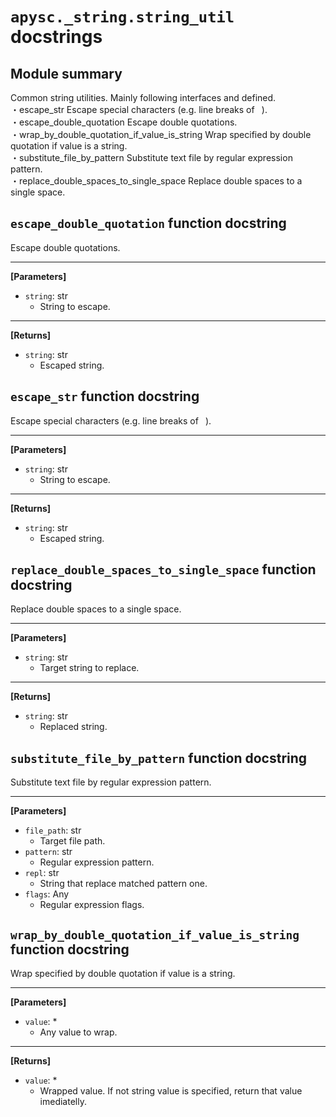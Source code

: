 # `apysc._string.string_util` docstrings

## Module summary

Common string utilities. Mainly following interfaces and defined. <br>・escape_str Escape special characters (e.g. line breaks of ` `). <br>・escape_double_quotation Escape double quotations. <br>・wrap_by_double_quotation_if_value_is_string Wrap specified by double quotation if value is a string. <br>・substitute_file_by_pattern Substitute text file by regular expression pattern. <br>・replace_double_spaces_to_single_space Replace double spaces to a single space.

## `escape_double_quotation` function docstring

Escape double quotations.<hr>

**[Parameters]**

- `string`: str
  - String to escape.

<hr>

**[Returns]**

- `string`: str
  - Escaped string.

## `escape_str` function docstring

Escape special characters (e.g. line breaks of ` `).<hr>

**[Parameters]**

- `string`: str
  - String to escape.

<hr>

**[Returns]**

- `string`: str
  - Escaped string.

## `replace_double_spaces_to_single_space` function docstring

Replace double spaces to a single space.<hr>

**[Parameters]**

- `string`: str
  - Target string to replace.

<hr>

**[Returns]**

- `string`: str
  - Replaced string.

## `substitute_file_by_pattern` function docstring

Substitute text file by regular expression pattern.<hr>

**[Parameters]**

- `file_path`: str
  - Target file path.
- `pattern`: str
  - Regular expression pattern.
- `repl`: str
  - String that replace matched pattern one.
- `flags`: Any
  - Regular expression flags.

## `wrap_by_double_quotation_if_value_is_string` function docstring

Wrap specified by double quotation if value is a string.<hr>

**[Parameters]**

- `value`: *
  - Any value to wrap.

<hr>

**[Returns]**

- `value`: *
  - Wrapped value. If not string value is specified, return that value imediatelly.